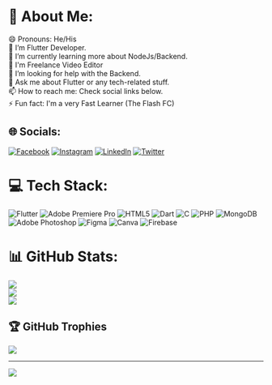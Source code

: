 # 💫 About Me:
😄 Pronouns: He/His<br>🔭 I’m Flutter Developer.<br>🌱 I’m currently learning more about NodeJs/Backend.<br>👯 I'm Freelance Video Editor<br>🤔 I’m looking for help with the Backend.<br>💬 Ask me about Flutter or any tech-related stuff.<br>📫 How to reach me: Check social links below.<br>⚡ Fun fact: I'm a very Fast Learner (The Flash FC)


## 🌐 Socials:
[![Facebook](https://img.shields.io/badge/Facebook-%231877F2.svg?logo=Facebook&logoColor=white)](https://facebook.com/profile.php?id=100010760566739) [![Instagram](https://img.shields.io/badge/Instagram-%23E4405F.svg?logo=Instagram&logoColor=white)](https://instagram.com/amaan.0605) [![LinkedIn](https://img.shields.io/badge/LinkedIn-%230077B5.svg?logo=linkedin&logoColor=white)](https://linkedin.com/in/amaan0605) [![Twitter](https://img.shields.io/badge/Twitter-%231DA1F2.svg?logo=Twitter&logoColor=white)](https://twitter.com/amaan_0605) 

# 💻 Tech Stack:
![Flutter](https://img.shields.io/badge/Flutter-%2302569B.svg?style=for-the-badge&logo=Flutter&logoColor=white) ![Adobe Premiere Pro](https://img.shields.io/badge/Adobe%20Premiere%20Pro-9999FF.svg?style=for-the-badge&logo=Adobe%20Premiere%20Pro&logoColor=white) ![HTML5](https://img.shields.io/badge/html5-%23E34F26.svg?style=for-the-badge&logo=html5&logoColor=white) ![Dart](https://img.shields.io/badge/dart-%230175C2.svg?style=for-the-badge&logo=dart&logoColor=white) ![C](https://img.shields.io/badge/c-%2300599C.svg?style=for-the-badge&logo=c&logoColor=white) ![PHP](https://img.shields.io/badge/php-%23777BB4.svg?style=for-the-badge&logo=php&logoColor=white) ![MongoDB](https://img.shields.io/badge/MongoDB-%234ea94b.svg?style=for-the-badge&logo=mongodb&logoColor=white) ![Adobe Photoshop](https://img.shields.io/badge/adobephotoshop-%2331A8FF.svg?style=for-the-badge&logo=adobephotoshop&logoColor=white) 	![Figma](https://img.shields.io/badge/figma-%23F24E1E.svg?style=for-the-badge&logo=figma&logoColor=white) ![Canva](https://img.shields.io/badge/Canva-%2300C4CC.svg?style=for-the-badge&logo=Canva&logoColor=white) ![Firebase](https://img.shields.io/badge/firebase-%23039BE5.svg?style=for-the-badge&logo=firebase)
# 📊 GitHub Stats:
![](https://github-readme-stats.vercel.app/api?username=amaan0605&theme=onedark&hide_border=true&include_all_commits=true&count_private=true)<br/>
![](https://github-readme-streak-stats.herokuapp.com/?user=amaan0605&theme=onedark&hide_border=true)<br/>
![](https://github-readme-stats.vercel.app/api/top-langs/?username=amaan0605&theme=onedark&hide_border=true&include_all_commits=true&count_private=true&layout=compact)

## 🏆 GitHub Trophies
![](https://github-profile-trophy.vercel.app/?username=amaan0605&theme=onedark&no-frame=true&no-bg=false&margin-w=4)

---
[![](https://visitcount.itsvg.in/api?id=amaan0605&icon=4&color=0)](https://visitcount.itsvg.in)

<!-- Proudly created with GPRM ( https://gprm.itsvg.in ) -->
